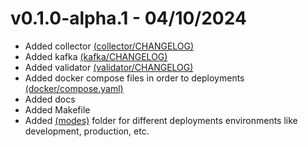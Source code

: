 # v0.1.0-alpha.1 - 04/10/2024
- Added collector [(collector/CHANGELOG)](src/collector/CHANGELOG.md)
- Added kafka [(kafka/CHANGELOG)](src/kafka/CHANGELOG.md)
- Added validator [(validator/CHANGELOG)](src/validator/CHANGELOG.md)
- Added docker compose files in order to deployments [(docker/compose.yaml)](/services/clickstream/docker/compose.yaml)
- Added docs
- Added Makefile
- Added [(modes)](docker/modes/) folder for different deployments environments like development, production, etc.
